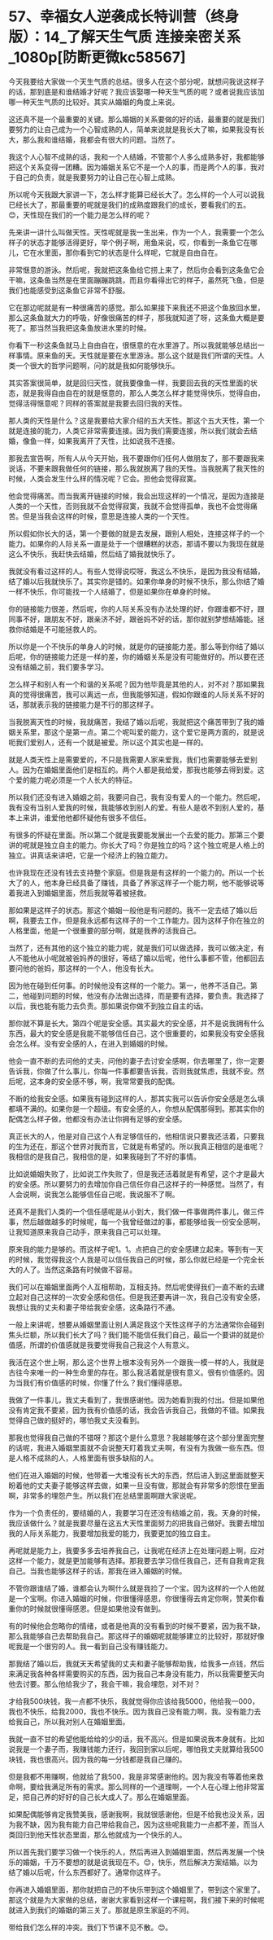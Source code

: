 # 57、幸福女人逆袭成长特训营（终身版）：14_了解天生气质 连接亲密关系_1080p[防断更微kc58567]

今天我要给大家做一个天生气质的总结。很多人在这个部分呢，就想问我说这样子的话，那到底是和谁结婚才好呢？我应该娶哪一种天生气质的呢？或者说我应该加哪一种天生气质的比较好。其实从婚姻的角度上来说。

这还真不是一个最重要的关键。那么婚姻的关系要做的好的话，最重要的就是我们要努力的让自己成为一个心智成熟的人，简单来说就是我长大了嘛，如果我没有长大，那么我和谁结婚，我都会有很大的问题。当然了。

我这个人心智不成熟的话，我和一个人结婚，不管那个人多么成熟多好，我都能够把这个关系变得一团糟。因为婚姻关系它不是一个人的事，而是两个人的事，我对于自己的负责，就是我要努力的让自己在心智上成熟。

所以呢今天我跟大家讲一下，怎么样才能算已经长大了。怎么样的一个人可以说我已经长大了，那最重要的呢就是我们的成熟度跟我们的成长，要看我们的五。😊，天性现在我们的一个能力是怎么样的呢？

先来讲一讲什么叫做天性。天性呢就是我一生出来，作为一个人，我需要一个怎么样子的状态才能够活得更好，举个例子啊，用鱼来说，哎，你看到一条鱼它在哪儿，它在水里面，那你看到它的状态是什么样呢，它就是自由自在。

非常惬意的游泳。然后呢，我就把这条鱼给它捞上来了，然后你会看到这条鱼它会干嘛，这条鱼当然是在里面蹦蹦跳跳，而且你看得出它的样子，虽然死飞鱼，但是我们也能感受到这条鱼它非常不舒服。

它在那边呢就是有一种很痛苦的感觉。那么如果接下来我还不把这个鱼放回水里，那么这条鱼就大力的呼吸，好像很痛苦的样子，那我就知道了呀，这条鱼大概是要死了。那当然当我把这条鱼放进水里的时候。

你看下一秒这条鱼就马上自由自在，很惬意的在水里游了。所以我就能够总结出一样事情。原来鱼的天。天性就是要在水里游泳。那么这个就是我们所谓的天性。人类一个很大的哲学问题啊，问的就是我如何能够快乐。

其实答案很简单，就是回归天性，就我要像鱼一样，我要回去我的天性里面的状态，就是我得自由自在的就是惬意的，那么人类怎么样才能觉得快乐，觉得自由，觉得活得惬意呢？同样的答案就是我要去回归我的天性。

那人类的天性是什么？这是我要给大家介绍的五大天性。那这个五大天性，第一个就是连接的能力，人类它非常需要连接。因为我们需要连接，所以我们就会去结婚，像鱼一样，如果我离开了天性，比如说我不连接。

那我去宣告啊，所有人从今天开始，我不要跟你们任何人做朋友了，那不要跟我来说话，不要来跟我做任何的链接，那么我就脱离了我的天性。当我脱离了我天性的时候，人类会发生什么样的情况呢？它会。担他会觉得寂寞。

他会觉得痛苦。而当我离开链接的时候，我会出现这样的一个情况，是因为连接是人类的一个天性，否则我就不会觉得寂寞，我就不会觉得孤单，我也不会觉得痛苦。但是当我会这样的时候，意思是连接人类的一个天性。

所以假如你长大的话，第一个要做的就是去发展，跟别人相处，连接这样子的一个能力。如果你的人际关系一直是处于一个很糟糕的状态，那请不要以为我现在就是这么不快乐，我赶快去结婚，然后结了婚我就快乐了。

我就没有看过这样的人。有些人觉得说哎呀，我这么不快乐，是因为我没有结婚，结了婚以后我就快乐了。其实你是错的。如果你单身的时候不快乐，那么你结了婚一样不快乐，你可能找一个人结婚了，但是如果你在单身的时候。

你的链接能力很差，然后呢，你的人际关系没有办法处理的好，你跟谁都不好，跟同事不好，跟朋友不好，跟亲济不好，跟爸妈不好的话，那你就别梦想结婚能。拯救你结婚是不可能拯救人的。

所以你是一个不快乐的单身人的时候，就是你的链接能力差。那么等到你结了婚以后呢，你的链接能力还是一样的差，你的婚姻关系是没有可能做好的。所以要在还没有结婚之前，我们要多学习。

怎么样子和别人有一个和谐的关系呢？因为他毕竟是其他的人，对不对？那如果我真的觉得很痛苦，我可以离远一点，但我能够知道，假如你跟谁的人际关系不好的话，那就表示我的链接能力是不行的那这样子。

当我脱离天性的时候，我就痛苦，我结了婚以后呢，我就把这个痛苦带到了我的婚姻关系里，那这个是第一点。第二个呢叫爱的能力，这个爱它是两方面的，就是说呃我们爱别人，还有一个就是被爱。所以这个其实也是一样的。

就是人类天性上是需要爱的，不只是我需要人家来爱我，我们也需要能够去爱别人。因为在婚姻里面他们是相互的。两个人都是我给爱，那我也能够去得到爱。这个爱的能力呢必须是一个人长大的特征。

所以我们还没有进入婚姻之前，我要问自己，我有没有爱人的一个能力。然后呢，我有没有当别人爱我的时候，我能够收到别人的爱。有些人是收不到别人爱的，基本上来讲，谁爱他他都怀疑他有很多不信任。

有很多的怀疑在里面。所以第二个就是我要能发展出一个去爱的能力。那第三个要讲的呢就是独立自主的能力。你长大了吗？你是独立的吗？这个独立呢是人格上的独立。讲真话来讲吧，它是一个经济上的独立能力。

也许我现在还没有钱去支持整个家庭。但是我是有这样的一个能力的。所以一个长大了的人，他本身已经具备了赚钱，具备了养家这样子一个能力啊，他不能够说等着我进入到婚姻里面，然后我就等着被拯救。

那如果是这样子的状态。那这个婚姻一般他是有问题的。我不一定去结了婚以后啊，我要去工作，但是我永远都有这样子的一个工作能力。因为这样子你在独立的人格里面，他是一个很重要的部分啊，就是我养的活我自己。

当然了，还有其他的这个独立的能力呢，就是我们可以做选择，我可以做决定，有人不能他从小呢就被爸妈养的很好，等结了婚以后呢，他什么事都不管，他都回去要问他的爸妈，那这样的一个人，他没有长大。

因为他在碰到任何事。的时候他没有这样的一个能力。第一，他养不活自己。第二，他碰到问题的时候，他没有办法做出选择，而是要有选择，要负责。我选择了以后，我也能有能力去负责。那如果说你做不到独立自主的话。

那你就不算是长大。第四个呢是安全感。其实最大的安全感，并不是说我拥有什么东西，最大的安全感是我能不能够信任自己，这个很重要的，如果我没有安全感我会怎么样。没有安全感的人，在进入到婚姻的时候。

他会一直不断的去问他的丈夫，问他的妻子去讨安全感啊，你去哪里了，你一定要告诉我，你做了什么事儿，你每一件事都要告诉我，否则我就焦虑，我就不安。然后呢，这本身的安全感不够，啊，我常常要我的配偶。

不断的给我安全感。如果我有碰到这样的人，那其实我可以告诉你安全感是怎么填都填不满的。如果你是一个超级。有安全感的人，你想从配偶那得到。那其实你的配偶怎么样子做，他都没有办法让你拥有足够的安全感。

真正长大的人，他是对自己这个人有足够信任的，他相信说只要我还活着，只要我的生为还在，那这个世界对我而言，它就是有希望的。所以我真正相信的是谁呢？我相信的是我自己，我相信的是，如果我碰到了不好的事情。

比如说婚姻失败了，比如说工作失败了，但是我还活着就是有希望，这个才是最大的安全感。所以要努力的去增加你自己信任你自己这样子的一种感觉。当然了，有人会说啊，说我怎么能够信任自己呢，我说服不了啊。

还真不是我们人类的一个信任感呢是从小到大，我们做一件事做两件事儿，做三件事，然后越做越多的时候呢，每一个我曾经做过的事，都能够给我一份安全感啊，让我知道原来我自己动手，原来我自己可以处理。

原来我的能力是够的。而这样子呢1。1。点把自己的安全感建立起来。等到有一天的时候，我觉得我这个人我是可以信任我自己的时候，那么你就已经是一个完全长大的人了。当然这条路有时候做不容易。

我们可以在婚姻里面两个人互相帮助，互相支持。然后呢使得我们一直不断的去建立起对自己这样的一次安全感和信任。但是我还要再讲一次，我自己没有安全感，我想让我的丈夫和妻子带给我安全感，这条路行不通。

一般上来讲呢，想要从婚姻里面让别人满足我这个天性这样子的方法通常你会碰到焦头烂额，所以我们长大了吗？我们能不能信任我们自己，最后一个要讲的就是价值感，所谓的价值感就是我要觉得我自己我这个人有意义。

我活在这个世上啊，那么这个世界上根本没有另外一个跟我一模一样的人，我就是古往今来唯一的一种生命里的存在。那么我活着就是很有意义。很有价值感的。因为当我们有价值感的时候，你懂了什么？我们懂得感恩。

我做了一件事儿，我丈夫看到了，我很感谢他。因为她看到我的付出。但是如果他没有肯定我不要紧，因为我有价值感的话，我会告诉我自己，我做的不错。如果我觉得自己做的挺好的，哪怕我丈夫没看到。

那我也觉得我自己做的不错呀？那这个是什么意思？我越能够在这个部分里面完整的话呢，我进入婚姻里面就不会说整天盯着我丈夫啊，有没有为我做一些东西。但是人格不成熟的人，人格里面有很多缺陷的人。

他们在进入婚姻的时候，他带着一大堆没有长大的东西，然后进入到这里面就整天盼着他的丈夫妻子能够这样去做，如果一旦没有做，那就会有非常多的怨恨在里面啊，非常多的埋怨产生。所以我们在总结里面啊跟大家说呢。

作为一个负责任的，要结婚的人，我要学习在还没有结婚之前，我。天身的时候，我应该做什么？就是我要尽量在这五大天性里面努力的把我自己做好。我要去增加我的人际关系能力，我要增加我爱的能力，我要更加的独立自主。

再呢就是能力上，我要多多去培养我自己，让我呢在经济上在处理问题上啊，应对这样一个能力，就是更加能够有选择。那我要去学习信任我自己，还有自我肯定我自己。当我也能够这样子的话，那我在进入婚姻的时候。

不管你跟谁结了婚，谁都会认为啊什么就是我捡了一个宝。因为这样的一个人他就是一个宝啊。你进入婚姻的时候，你很懂得感恩，你很懂得去肯定你啊，赞美你看重你的时候就很懂得感恩。但是如果他没有做到。

有的时候他会忽略你的情绪，或者是他真的没有看到的时候不要紧，因为我不缺，那么我能够自己去帮助我自己。那这样子的婚姻呢就能够建立的比较好，那就好像呢我是一个很穷的人。我一看到自己没有赚钱能力。

那我结了婚以后，我就天天希望我的丈夫和妻子能够帮助我，给我多一点钱，然后来满足我各种各样需要购买的东西，因为我自己本身没有能力，所以我需要整天向他去讨要。那么他给我少了，我会干嘛，我会埋怨，对不对？

才给我500块钱，我一点都不快乐，我就觉得你应该给我5000，他给我一000，我也不快乐，给我2000，我也不快乐。因为我自己没有能力啊，我。没有能力去给我自己，所以我对别人在婚姻里面。

我就一直不甘的希望他能给给的少的话，我不高兴。但是如果说我本身就有。比如说我是一个妻子而，我赚钱能力还行，我回到家以后呢，哪怕我丈夫就算给我500块钱，我也很高兴。因为我的每一分钱都是我自己赚的。

但是我都不用赚啊，他就给了我500，我是非常感谢他的。因为我没有等着他来救命啊，要给我满足所有的需求。那么同样的一个道理啊，一个人在心理上他非常富足，把自己养的好好的自己长大成人了。那么在婚姻里面。

如果配偶能够肯定我赞美我，感谢我啊，我就很感谢他，但是不给我也没关系，因为我不缺，因为我有能力自己带给我自己，因为这些呢我能力一点都不差，而当人类回归到他天性状态里面，那么他就成为一个快乐的人。

所以首先我们要学习做一个快乐的人，然后再进入到婚姻里面，然后再发展一个快乐的婚姻，千万不要想的就是说我现在不。😊，快乐，然后解决方案结婚。以为结了婚以后呢，什么东西都好了。通常你这样子。

你再进入婚姻里面，那你就把自己的不快乐带到这个婚姻里了，带到这个家里了。那这个就是为大家做的总结，谢谢大家看到这样一个课程啊，我们接下来的时候呢就进入到我们的婚姻的第三关了。那就是原生家庭的不同。

带给我们怎么样的冲突。我们下节课不见不散。😊。